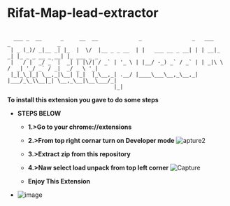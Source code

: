 # Rifat-Map-lead-extractor
```

  ___ _  __      _     __  __             _                _   ___     _               _           
 | _ (_)/ _|__ _| |_  |  \/  |__ _ _ __  | |   ___ __ _ __| | | __|_ _| |_ _ _ __ _ __| |_ ___ _ _ 
 |   / |  _/ _` |  _| | |\/| / _` | '_ \ | |__/ -_) _` / _` | | _|\ \ /  _| '_/ _` / _|  _/ _ \ '_|
 |_|_\_|_| \__,_|\__| |_|  |_\__,_| .__/ |____\___\__,_\__,_| |___/_\_\\__|_| \__,_\__|\__\___/_|  
                                  |_|                                                              
```


**To install this extension you gave to do some steps**

* **STEPS BELOW**
  * **1.>Go to your chrome://extensions**
  * **2.>From top right cornar turn on Developer mode** ![apture2](https://user-images.githubusercontent.com/54050481/113318022-d3bd2100-9331-11eb-8bba-dafeebff84da.PNG)
 
  * **3.>Extract zip from this repository**
  * **4.>Naw select load unpack from top left corner** ![Capture](https://user-images.githubusercontent.com/54050481/113319640-7a55f180-9333-11eb-88a4-4162550a6328.PNG)

  * **Enjoy This Extension**


* ![image](https://user-images.githubusercontent.com/54050481/113316646-6957b100-9330-11eb-98cd-00f52c65cfc0.png)
